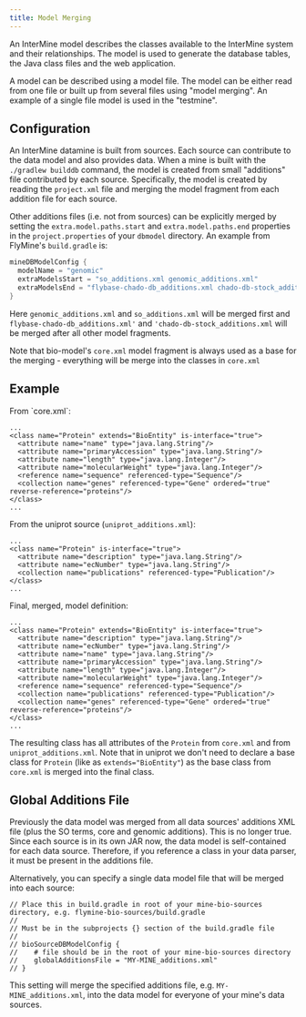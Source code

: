 ```yaml
---
title: Model Merging
---
```


An InterMine model describes the classes available to the InterMine system and their relationships. The model is used to generate the database tables, the Java class files and the web application.

A model can be described using a model file. The model can be either read from one file or built up from several files using "model merging". An example of a single file model is used in the "testmine".

## Configuration

An InterMine datamine is built from sources. Each source can contribute to the data model and also provides data. When a mine is built with the `./gradlew builddb` command, the model is created from small "additions" file contributed by each source. Specifically, the model is created by reading the `project.xml` file and merging the model fragment from each addition file for each source.

Other additions files \(i.e. not from sources\) can be explicitly merged by setting the `extra.model.paths.start` and `extra.model.paths.end` properties in the `project.properties` of your `dbmodel` directory. An example from FlyMine's `build.gradle` is:

```groovy
mineDBModelConfig {
  modelName = "genomic"
  extraModelsStart = "so_additions.xml genomic_additions.xml"
  extraModelsEnd = "flybase-chado-db_additions.xml chado-db-stock_additions.xml"
}
```

Here `genomic_additions.xml` and `so_additions.xml` will be merged first and `flybase-chado-db_additions.xml'` and `'chado-db-stock_additions.xml` will be merged after all other model fragments.

Note that bio-model's `core.xml` model fragment is always used as a base for the merging - everything will be merge into the classes in `core.xml`

## Example

From \`core.xml\`:

```markup
...
<class name="Protein" extends="BioEntity" is-interface="true">
  <attribute name="name" type="java.lang.String"/>
  <attribute name="primaryAccession" type="java.lang.String"/>
  <attribute name="length" type="java.lang.Integer"/>
  <attribute name="molecularWeight" type="java.lang.Integer"/>
  <reference name="sequence" referenced-type="Sequence"/>
  <collection name="genes" referenced-type="Gene" ordered="true" reverse-reference="proteins"/>
</class>
...
```

From the uniprot source \(`uniprot_additions.xml`\):

```markup
...
<class name="Protein" is-interface="true">
  <attribute name="description" type="java.lang.String"/>
  <attribute name="ecNumber" type="java.lang.String"/>
  <collection name="publications" referenced-type="Publication"/>
</class>
...
```

Final, merged, model definition:

```markup
...
<class name="Protein" extends="BioEntity" is-interface="true">
  <attribute name="description" type="java.lang.String"/>
  <attribute name="ecNumber" type="java.lang.String"/>
  <attribute name="name" type="java.lang.String"/>
  <attribute name="primaryAccession" type="java.lang.String"/>
  <attribute name="length" type="java.lang.Integer"/>
  <attribute name="molecularWeight" type="java.lang.Integer"/>
  <reference name="sequence" referenced-type="Sequence"/>
  <collection name="publications" referenced-type="Publication"/>
  <collection name="genes" referenced-type="Gene" ordered="true" reverse-reference="proteins"/>
</class>
...
```

The resulting class has all attributes of the `Protein` from `core.xml` and from `uniprot_additions.xml`. Note that in uniprot we don't need to declare a base class for `Protein` \(like as `extends="BioEntity"`\) as the base class from `core.xml` is merged into the final class.

## Global Additions File

Previously the data model was merged from all data sources' additions XML file \(plus the SO terms, core and genomic additions\). This is no longer true. Since each source is in its own JAR now, the data model is self-contained for each data source. Therefore, if you reference a class in your data parser, it must be present in the additions file.

Alternatively, you can specify a single data model file that will be merged into each source:

```text
// Place this in build.gradle in root of your mine-bio-sources directory, e.g. flymine-bio-sources/build.gradle
// 
// Must be in the subprojects {} section of the build.gradle file
// 
// bioSourceDBModelConfig {
//    # file should be in the root of your mine-bio-sources directory
//    globalAdditionsFile = "MY-MINE_additions.xml"
// }
```

This setting will merge the specified additions file, e.g. `MY-MINE_additions.xml`, into the data model for everyone of your mine's data sources.

